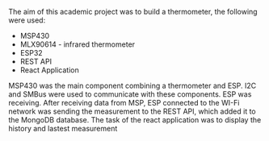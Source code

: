 The aim of this academic project was to build a thermometer, the following were used: 

* MSP430 
* MLX90614 - infrared thermometer 
* ESP32 
* REST API 
* React Application

MSP430 was the main component combining a thermometer and ESP. I2C and SMBus were used to communicate with these components. ESP was receiving. After receiving data from MSP, ESP connected to the WI-Fi network was sending the measurement to the REST API, which added it to the MongoDB database. The task of the react application was to display the history and lastest measurement

